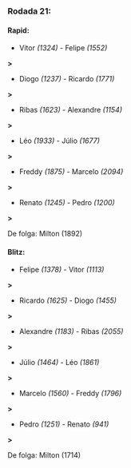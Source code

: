 ### Rodada 21:

#### Rapid:

* Vitor *(1324)*     -     Felipe *(1552)*

 **>** 
* Diogo *(1237)*     -     Ricardo *(1771)*

 **>** 
* Ribas *(1623)*     -     Alexandre *(1154)*

 **>** 
* Léo *(1933)*     -     Júlio *(1677)*

 **>** 
* Freddy *(1875)*     -     Marcelo *(2094)*

 **>** 
* Renato *(1245)*     -     Pedro *(1200)*

 **>** 

De folga: Milton (1892)

#### Blitz:

* Felipe *(1378)*     -     Vitor *(1113)*

 **>** 
* Ricardo *(1625)*     -     Diogo *(1455)*

 **>** 
* Alexandre *(1183)*     -     Ribas *(2055)*

 **>** 
* Júlio *(1464)*     -     Léo *(1861)*

 **>** 
* Marcelo *(1560)*     -     Freddy *(1796)*

 **>** 
* Pedro *(1251)*     -     Renato *(941)*

 **>** 

De folga: Milton (1714)

